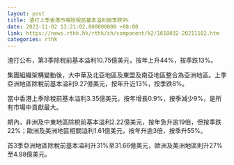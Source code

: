 ```yaml
---
layout: post
title: 渣打上季香港市場除稅前基本溢利按季跌9%
date: 2021-11-02 13:21:02.000000000 +08:00
link: https://news.rthk.hk/rthk/ch/component/k2/1618032-20211102.htm
categories: rthk
---
```


渣打公布，第3季除稅前基本溢利10.75億美元，按年上升44%，按季跌13%。

集團組織架構變動後，大中華及北亞地區及東盟及南亞地區整合為亞洲地區。上季亞洲地區除稅前基本溢利9.27億美元，按年升近13%，按季跌8%。

當中香港上季除稅前基本溢利3.35億美元，按年增長0.9%，按季減少9%，是所有市場中貢獻最大。

期內，非洲及中東地區除稅前基本溢利2.22億美元，按年急升逾19倍，但按季跌22%；歐洲及美洲地區相關溢利1.61億美元，按年升逾3倍，按季升55%。

首3季亞洲地區除稅前基本溢利升31%至31.66億美元，歐洲及美洲地區則升27%至4.98億美元。
